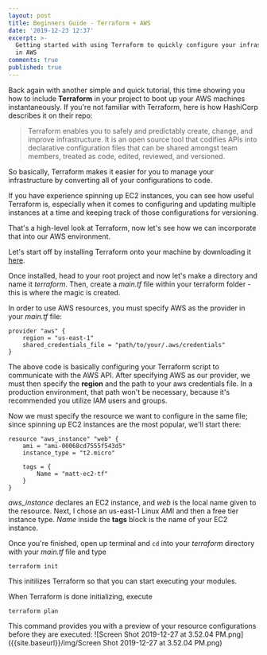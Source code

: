 ```yaml
---
layout: post
title: Beginners Guide - Terraform + AWS
date: '2019-12-23 12:37'
excerpt: >-
  Getting started with using Terraform to quickly configure your infrastructure
  in AWS
comments: true
published: true
---
```


Back again with another simple and quick tutorial, this time showing you how to include **Terraform** in your project to boot up your AWS machines instantaneously. If you're not familiar with Terraform, here is how HashiCorp describes it on their repo:

> Terraform enables you to safely and predictably create, change, and improve infrastructure. It is an open source tool that codifies APIs into declarative configuration files that can be shared amongst team members, treated as code, edited, reviewed, and versioned.

So basically, Terraform makes it easier for you to manage your infrastructure by converting all of your configurations to code.

If you have experience spinning up EC2 instances, you can see how useful Terraform is, especially when it comes to configuring and updating multiple instances at a time and keeping track of those configurations for versioning.

That's a high-level look at Terraform, now let's see how we can incorporate that into our AWS environment.


Let's start off by installing Terraform onto your machine by downloading it [here](https://www.terraform.io/downloads.html).

Once installed, head to your root project and now let's make a directory and name it _terraform_. Then, create a _main.tf_ file within your terraform folder - this is where the magic is created.

In order to use AWS resources, you must specify AWS as the provider in your _main.tf_ file:

```
provider "aws" {
    region = "us-east-1"
    shared_credentials_file = "path/to/your/.aws/credentials"
} 
```

The above code is basically configuring your Terraform script to communicate with the AWS API. After specifying AWS as our provider, we must then specify the **region** and the path to your aws credentials file. In a production environment, that path won't be necessary, because it's recommended you utilize IAM users and groups.


Now we must specify the resource we want to configure in the same file; since spinning up EC2 instances are the most popular, we'll start there:

```
resource "aws_instance" "web" {
    ami = "ami-00068cd7555f543d5"
    instance_type = "t2.micro"

    tags = {
        Name = "matt-ec2-tf"
    }
}
```

_aws_instance_ declares an EC2 instance, and _web_ is the local name given to the resource. Next, I chose an us-east-1 Linux AMI and then a free tier instance type. _Name_ inside the **tags** block is the name of your EC2 instance.


Once you're finished, open up terminal and ```cd``` into your _terraform_ directory with your _main.tf_ file and type

```terraform init```

This initilizes Terraform so that you can start executing your modules.

When Terraform is done initializing, execute

```terraform plan```

This command provides you with a preview of your resource configurations before they are executed:
![Screen Shot 2019-12-27 at 3.52.04 PM.png]({{site.baseurl}}/img/Screen Shot 2019-12-27 at 3.52.04 PM.png)

